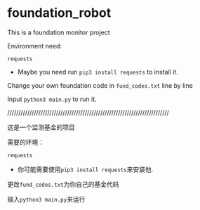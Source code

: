 # foundation_robot
This is a foundation monitor project

Environment need:
```
requests
```
- Maybe you need run `pip3 install requests` to install it.

Change your own foundation code in `fund_codes.txt` line by line

Input `python3 main.py` to run it.

/////////////////////////////////////////////////////////////////////////

这是一个监测基金的项目

需要的环境：
```
requests
```
- 你可能需要使用`pip3 install requests`来安装他.

更改`fund_codes.txt`为你自己的基金代码

输入`python3 main.py`来运行

